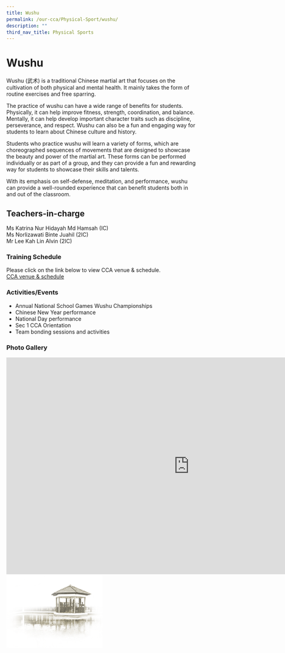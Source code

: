 ```yaml
---
title: Wushu
permalink: /our-cca/Physical-Sport/wushu/
description: ""
third_nav_title: Physical Sports
---
```

# **Wushu**

Wushu (武术) is a traditional Chinese martial art that focuses on the cultivation of both physical and mental health. It mainly takes the form of routine exercises and free sparring. 

The practice of wushu can have a wide range of benefits for students. Physically, it can help improve fitness, strength, coordination, and balance. Mentally, it can help develop important character traits such as discipline, perseverance, and respect. Wushu can also be a fun and engaging way for students to learn about Chinese culture and history.

Students who practice wushu will learn a variety of forms, which are choreographed sequences of movements that are designed to showcase the beauty and power of the martial art. These forms can be performed individually or as part of a group, and they can provide a fun and rewarding way for students to showcase their skills and talents.

With its emphasis on self-defense, meditation, and performance, wushu can provide a well-rounded experience that can benefit students both in and out of the classroom.


## Teachers-in-charge   
Ms Katrina Nur Hidayah Md Hamsah (IC)<br>
Ms Norlizawati Binte Juahil (2IC)<br>
Mr Lee Kah Lin Alvin (2IC)

### Training Schedule
Please click on the link below to view CCA venue &amp; schedule.&nbsp;  
[CCA venue &amp; schedule](/our-cca/cca/cca-venue-schedule/)

### Activities/Events
*   Annual National School Games Wushu Championships
*   Chinese New Year performance
*   National Day performance
*   Sec 1 CCA Orientation
*   Team bonding sessions and activities

### Photo Gallery

<iframe src="https://docs.google.com/presentation/d/e/2PACX-1vQOMb8wFRmFDD9Y3pNE-BgutRu2bCk9bj5TOF2s6tEJrGTOyo6opUAzl-nQD-AFyrd49kPKFqNG-Cxd/embed?start=true&amp;loop=true&amp;delayms=5000" frameborder="0" width="960" height="569" allowfullscreen="true"></iframe>


<img style="width:50%" src="/images/pavilion.png">